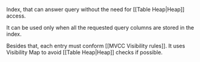 Index, that can answer query without the need for [[Table Heap|Heap]] access. 

It can be used only when all the requested query columns are stored in the index.

Besides that, each entry must conform [[MVCC Visibility rules]]. It uses Visibility Map to avoid [[Table Heap|Heap]] checks if possible.


